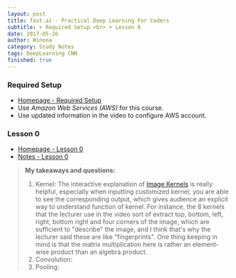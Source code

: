 ```yaml
---
layout: post
title: fast.ai - Practical Deep Learning For Coders
subtitle: + Required Setup <br> + Lesson 0
date: 2017-05-26
author: Winona
category: Study Notes
tags: DeepLearning CNN
finished: true
---
```



### Required Setup

- [Homepage - Required Setup](http://course.fast.ai/lessons/aws.html)
- Use _Amazon Web Services (AWS)_ for this course.
- Use updated information in the video to configure AWS account.


### Lesson 0

- [Homepage - Lesson 0](https://www.usfca.edu/data-institute/certificates/deep-learning-part-one)
- [Notes - Lesson 0](http://wiki.fast.ai/index.php/Lesson_0)

> **My takeaways and questions:**
> 1. Kernel:
> The interactive explanation of [Image Kernels](http://setosa.io/ev/image-kernels/) is really helpful, especially when inputting customized kernel, you are able to see the corresponding output, which gives audience an explicit way to understand function of kernel.
> For instance, the 8 kernels that the lecturer use in the video sort of extract top, bottom, left, right, bottom right and four corners of the image, which are sufficient to "describe" the image, and I think that's why the lecturer said these are like "fingerprints".
> One thing keeping in mind is that the matrix multiplication here is rather an element-wise product than an algebra product.
> 2. Convolution:
> 3. Pooling:
